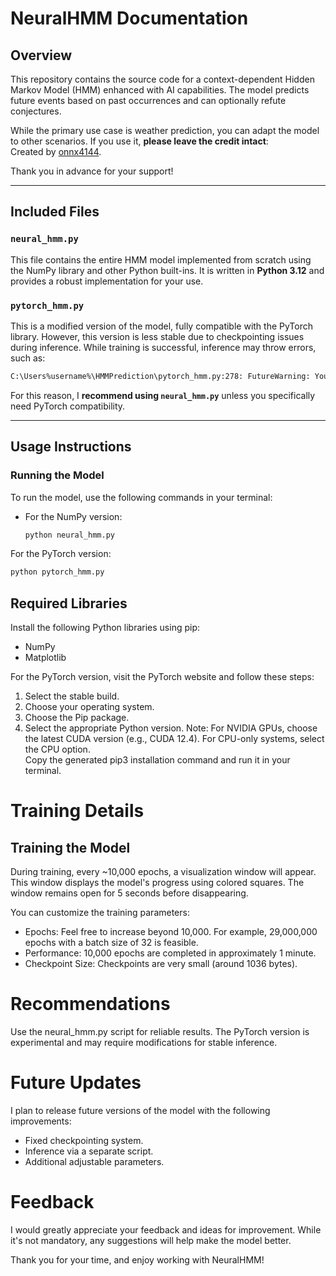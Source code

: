 # NeuralHMM Documentation

## Overview

This repository contains the source code for a context-dependent Hidden Markov Model (HMM) enhanced with AI capabilities. The model predicts future events based on past occurrences and can optionally refute conjectures. 

While the primary use case is weather prediction, you can adapt the model to other scenarios. If you use it, **please leave the credit intact**:  
Created by [onnx4144](https://www.instagram.com/onnx4144/).  

Thank you in advance for your support!

---

## Included Files

### `neural_hmm.py`
This file contains the entire HMM model implemented from scratch using the NumPy library and other Python built-ins. It is written in **Python 3.12** and provides a robust implementation for your use.

### `pytorch_hmm.py`
This is a modified version of the model, fully compatible with the PyTorch library. However, this version is less stable due to checkpointing issues during inference. While training is successful, inference may throw errors, such as:
```bash
C:\Users%username%\HMMPrediction\pytorch_hmm.py:278: FutureWarning: You are using torch.load with weights_only=False... AttributeError: 'collections.OrderedDict' object has no attribute 'predict_from_prompt'
```

For this reason, I **recommend using `neural_hmm.py`** unless you specifically need PyTorch compatibility.

---

## Usage Instructions

### Running the Model

To run the model, use the following commands in your terminal:

- For the NumPy version:  
  ```bash
  python neural_hmm.py
For the PyTorch version:
```bash
python pytorch_hmm.py
```
## Required Libraries
Install the following Python libraries using pip:
- NumPy
- Matplotlib

For the PyTorch version, visit the PyTorch website and follow these steps:
1. Select the stable build.
2. Choose your operating system.
3. Choose the Pip package.
4. Select the appropriate Python version.
Note: For NVIDIA GPUs, choose the latest CUDA version (e.g., CUDA 12.4). For CPU-only systems, select the CPU option.<br>
Copy the generated pip3 installation command and run it in your terminal.

# Training Details

## Training the Model
During training, every ~10,000 epochs, a visualization window will appear. This window displays the model's progress using colored squares. The window remains open for 5 seconds before disappearing.

You can customize the training parameters:
- Epochs: Feel free to increase beyond 10,000. For example, 29,000,000 epochs with a batch size of 32 is feasible.
- Performance: 10,000 epochs are completed in approximately 1 minute.
- Checkpoint Size: Checkpoints are very small (around 1036 bytes).

# Recommendations
Use the neural_hmm.py script for reliable results.
The PyTorch version is experimental and may require modifications for stable inference.

# Future Updates
I plan to release future versions of the model with the following improvements:
- Fixed checkpointing system.
- Inference via a separate script.
- Additional adjustable parameters.

# Feedback
I would greatly appreciate your feedback and ideas for improvement. While it's not mandatory, any suggestions will help make the model better.

Thank you for your time, and enjoy working with NeuralHMM!
